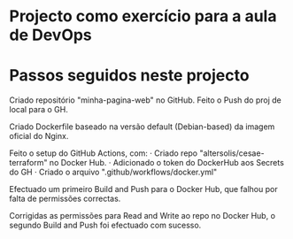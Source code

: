 
# Projecto como exercício para a aula de DevOps

# Passos seguidos neste projecto

Criado repositório "minha-pagina-web" no GitHub.
Feito o Push do proj de local para o GH.

Criado Dockerfile baseado na versão default (Debian-based) da imagem oficial do Nginx.

Feito o setup do GitHub Actions, com:
· Criado repo "altersolis/cesae-terraform" no Docker Hub.
· Adicionado o token do DockerHub aos Secrets do GH
· Criado o arquivo ".github/workflows/docker.yml"

Efectuado um primeiro Build and Push para o Docker Hub, que falhou por falta de permissões correctas.

Corrigidas as permissões para Read and Write ao repo no Docker Hub, o segundo Build and Push foi efectuado com sucesso.

